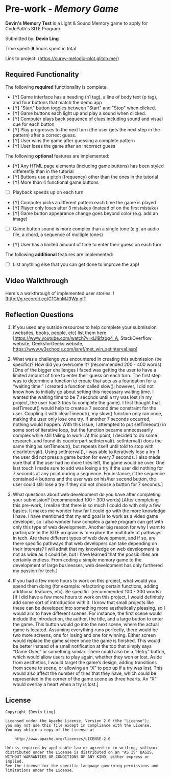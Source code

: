# Pre-work - *Memory Game*

**Devin's Memory Test** is a Light & Sound Memory game to apply for CodePath's SITE Program. 

Submitted by: **Devin Ling**

Time spent: **6** hours spent in total

Link to project: (https://curvy-melodic-plot.glitch.me/)

## Required Functionality

The following **required** functionality is complete:

* [Y] Game interface has a heading (h1 tag), a line of body text (p tag), and four buttons that match the demo app
* [Y] "Start" button toggles between "Start" and "Stop" when clicked. 
* [Y] Game buttons each light up and play a sound when clicked. 
* [Y] Computer plays back sequence of clues including sound and visual cue for each button
* [Y] Play progresses to the next turn (the user gets the next step in the pattern) after a correct guess. 
* [Y] User wins the game after guessing a complete pattern
* [Y] User loses the game after an incorrect guess

The following **optional** features are implemented:

* [Y] Any HTML page elements (including game buttons) has been styled differently than in the tutorial
* [Y] Buttons use a pitch (frequency) other than the ones in the tutorial
* [Y] More than 4 functional game buttons
* [ ] Playback speeds up on each turn
* [Y] Computer picks a different pattern each time the game is played
* [Y] Player only loses after 3 mistakes (instead of on the first mistake)
* [Y] Game button appearance change goes beyond color (e.g. add an image)
* [ ] Game button sound is more complex than a single tone (e.g. an audio file, a chord, a sequence of multiple tones)
* [Y] User has a limited amount of time to enter their guess on each turn

The following **additional** features are implemented:

- [ ] List anything else that you can get done to improve the app!

## Video Walkthrough

Here's a walkthrough of implemented user stories:
![http://g.recordit.co/C1GhnMJ3Wp.gif]


## Reflection Questions
1. If you used any outside resources to help complete your submission (websites, books, people, etc) list them here. 
[https://www.youtube.com/watch?v=dJl9fzbg4_A, StackOverflow website, GeeksforGeeks website, https://www.w3schools.com/jsref/met_win_setinterval.asp]

2. What was a challenge you encountered in creating this submission (be specific)? How did you overcome it? (recommended 200 - 400 words) 
[One of the bigger challenges I faced was getting the user to have a limited amount of time to enter their guess on each turn. The first step was to determine a function to create that acts as a 
foundation for a “waiting time.” I created a function called slow(); however, I did not know how to initially go about setting this necessary waiting time. I wanted the waiting time to be 7 seconds 
until a try was lost (in my project, the user had 3 tries to complete the game). I first thought that setTimeout() would help to create a 7 second time constraint for the user. Coupling it with 
clearTimeout(), my slow() function only ran once, making the user only lose one try. If another 7 seconds occurred, nothing would happen. With this issue, I attempted to put setTimeout() in some 
sort of iterative loop, but the function became unnecessarily complex while still failing to work. At this point, I decided to do some research, and found its counterpart setInterval(). setInterval() 
does the same thing as setTimeout(), but repeats itself until told to stop with clearInterval(). Using setInterval(), I was able to iteratively lose a try if the user did not press a game button for 
every 7 seconds. I also made sure that if the user had no more tries left, the game would be over. One last touch I made sure to add was losing a try if the user did nothing for 7 seconds at any 
point during a sequence. For instance, if the sequence contained 4 buttons and the user was on his/her second button, the user could still lose a try if they did not choose a button for 7 seconds.]

3. What questions about web development do you have after completing your submission? (recommended 100 - 300 words) 
[After completing this pre-work, I realize that there is so much I could do with only a few basics. It makes me wonder how far I could go with the more knowledge I have. I have mentioned that my 
end goal is to work as a video game developer, so I also wonder how complex a game program can get with only this type of web development. Another big reason for why I want to participate in the 
SITE program is to explore the multitude of pathways in tech. Are there different types of web development, and if so, are there specific pathways that web developers can take depending on their interests? 
I will admit that my knowledge on web development is not as wide as it could be, but I have learned that the possibilities are certainly endless. From coding a simple memory game to the development of 
large businesses, web development has only furthered my passion for tech.]

4. If you had a few more hours to work on this project, what would you spend them doing (for example: refactoring certain functions, adding additional features, etc). Be specific. (recommended 100 - 300 words) 
[If I did have a few more hours to work on this project, I would definitely add some sort of introduction with it. I know that small projects like these can be developed into something more aesthetically 
pleasing, so I would aim to have different scenes. For instance, the first scene would include the introduction, the author, the title, and a large button to enter the game. This button would go into the 
next scene, where the actual game is located. Assuming everything runs perfectly, there would be two more screens, one for losing and one for winning. Either screen would replace the game screen once the 
game is finished. This would be better instead of a small notification at the top that simply says “Game Over,” or something similar. There could also be a “Retry” button, which would allow users to play 
again, whether they won or lost. Aside from aesthetics, I would target the game’s design, adding transitions from scene to scene, or allowing an “X” to pop up if a try was lost. This would also affect the 
number of tries that they have, which could be represented in the corner of the game scene as three hearts. An “X” would overlay a heart when a try is lost.]



## License

    Copyright [Devin Ling]

    Licensed under the Apache License, Version 2.0 (the "License");
    you may not use this file except in compliance with the License.
    You may obtain a copy of the License at

        http://www.apache.org/licenses/LICENSE-2.0

    Unless required by applicable law or agreed to in writing, software
    distributed under the License is distributed on an "AS IS" BASIS,
    WITHOUT WARRANTIES OR CONDITIONS OF ANY KIND, either express or implied.
    See the License for the specific language governing permissions and
    limitations under the License.
